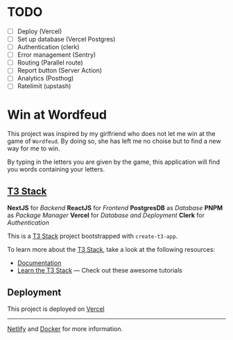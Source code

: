 # TODO

- [ ] Deploy (Vercel)
- [ ] Set up database (Vercel Postgres)
- [ ] Authentication (clerk)
- [ ] Error management (Sentry)
- [ ] Routing (Parallel route)
- [ ] Report button (Server Action)
- [ ] Analytics (Posthog)
- [ ] Ratelimit (upstash)

# Win at Wordfeud

This project was inspired by my girlfriend who does not let me win at the game of `Wordfeud`.
By doing so, she has left me no choise but to find a new way for me to win.

By typing in the letters you are given by the game, this application will find you words containing your letters.

## [T3 Stack](https://create.t3.gg/)

**NextJS** for _Backend_
**ReactJS** for _Frontend_
**PostgresDB** as _Database_
**PNPM** as _Package Manager_
**Vercel** for _Database and Deployment_
**Clerk** for _Authentication_

This is a [T3 Stack](https://create.t3.gg/) project bootstrapped with `create-t3-app`.

To learn more about the [T3 Stack](https://create.t3.gg/), take a look at the following resources:

- [Documentation](https://create.t3.gg/)
- [Learn the T3 Stack](https://create.t3.gg/en/faq#what-learning-resources-are-currently-available) — Check out these awesome tutorials

## Deployment

This project is deployed on [Vercel](https://create.t3.gg/en/deployment/vercel)

---

[Netlify](https://create.t3.gg/en/deployment/netlify) and [Docker](https://create.t3.gg/en/deployment/docker) for more information.
